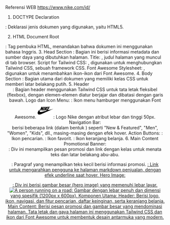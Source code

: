 Referensi WEB
https://www.nike.com/id/

1. DOCTYPE Declaration
<!DOCTYPE html>: Deklarasi jenis dokumen yang digunakan, yaitu HTML5.
2. HTML Document Root
<html lang="en">: Tag pembuka HTML, menandakan bahwa dokumen ini menggunakan bahasa Inggris.
3. Head Section
<head>: Bagian ini berisi informasi metadata dan sumber daya yang dibutuhkan halaman.
Title: <title>Nike. Just Do It. Nike ID</title>, judul halaman yang muncul di tab browser.
Script for Tailwind CSS: <script src="https://cdn.tailwindcss.com"></script>, digunakan untuk menghubungkan Tailwind CSS, sebuah framework CSS.
Font Awesome Stylesheet: <link href="https://cdnjs.cloudflare.com/ajax/libs/font-awesome/5.15.3/css/all.min.css" rel="stylesheet"/>, digunakan untuk menambahkan ikon-ikon dari Font Awesome.
4. Body Section
<body class="bg-white">: Bagian utama dari dokumen yang memiliki kelas CSS untuk memberi latar belakang putih.
5. Header
<header class="flex justify-between items-center p-4 border-b">: Bagian header menggunakan Tailwind CSS untuk tata letak fleksibel (flexbox), dengan elemen-elemen diatur berjajar dan dibatasi dengan garis bawah.
Logo dan Icon Menu:
<i class="fas fa-bars text-xl"></i>: Ikon menu hamburger menggunakan Font Awesome.
<img src="./asset/Logo_Nike.png" alt="Nike logo" class="h-6" width="50" height="50"/>: Logo Nike dengan atribut lebar dan tinggi 50px.
Navigation Bar: <nav> berisi beberapa link (dalam bentuk <a>) seperti "New & Featured", "Men", "Women", "Kids", dll., masing-masing dengan efek hover.
Action Buttons:
<i class="fas fa-search text-xl"></i>: Ikon pencarian.
<i class="fas fa-heart text-xl"></i>: Ikon favorit.
<i class="fas fa-shopping-bag text-xl"></i>: Ikon keranjang belanja.
6. Main Content
Promotional Banner:
<div class="text-center py-4 bg-gray-100">: Div ini menampilkan pesan promosi dan link dengan kelas untuk menata teks dan latar belakang abu-abu.
<p class="text-sm">: Paragraf yang menampilkan teks kecil berisi informasi promosi.
<a href="#" class="text-sm text-blue-600 hover:underline">: Link untuk mengarahkan pengguna ke halaman markdown penjualan, dengan efek underline saat hover.
Hero Image:
<div class="w-full">: Div ini berisi gambar besar (hero image) yang memenuhi lebar layar.
<img src="https://cdn.runrepeat.com/storage/gallery/buying_guide_primary/1485/1485-best-nike-road-running-shoes-16425295-1440.jpg" alt="A person running on a road" class="w-full" width="1200" height="600"/>: Gambar dengan lebar penuh dan dimensi yang spesifik (1200px x 600px).
Komponen Utama:
Header: Berisi logo, ikon, navigasi, dan fitur pencarian, daftar keinginan, serta keranjang belanja.
Main Content: Berisi pesan promosi dan gambar besar yang mendominasi halaman.
Tata letak dan gaya halaman ini menggunakan Tailwind CSS dan ikon dari Font Awesome untuk membentuk desain antarmuka yang modern.